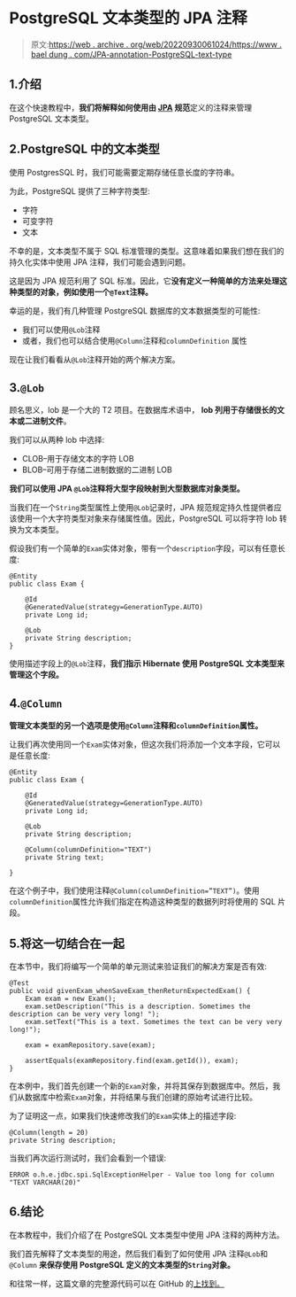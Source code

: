 # PostgreSQL 文本类型的 JPA 注释

> 原文:[https://web . archive . org/web/20220930061024/https://www . bael dung . com/JPA-annotation-PostgreSQL-text-type](https://web.archive.org/web/20220930061024/https://www.baeldung.com/jpa-annotation-postgresql-text-type)

## 1.介绍

在这个快速教程中，**我们将解释如何使用由 [JPA](/web/20221126105445/https://www.baeldung.com/the-persistence-layer-with-spring-and-jpa) 规范**定义的注释来管理 PostgreSQL 文本类型。

## 2.PostgreSQL 中的文本类型

使用 PostgresSQL 时，我们可能需要定期存储任意长度的字符串。

为此，PostgreSQL 提供了三种字符类型:

*   字符
*   可变字符
*   文本

不幸的是，文本类型不属于 SQL 标准管理的类型。这意味着如果我们想在我们的持久化实体中使用 JPA 注释，我们可能会遇到问题。

这是因为 JPA 规范利用了 SQL 标准。因此，它**没有定义一种简单的方法来处理这种类型的对象，例如使用一个`@Text`注释。**

幸运的是，我们有几种管理 PostgreSQL 数据库的文本数据类型的可能性:

*   我们可以使用`@Lob`注释
*   或者，我们也可以结合使用`@Column`注释和`columnDefinition` 属性

现在让我们看看从`@Lob`注释开始的两个解决方案。

## 3.`@Lob`

顾名思义，lob 是一个大的 T2 项目。在数据库术语中， **lob 列用于存储很长的文本或二进制文件**。

我们可以从两种 lob 中选择:

*   CLOB–用于存储文本的字符 LOB
*   BLOB–可用于存储二进制数据的二进制 LOB

**我们可以使用 JPA `@Lob`注释将大型字段映射到大型数据库对象类型。**

当我们在一个`String`类型属性上使用`@Lob`记录时，JPA 规范规定持久性提供者应该使用一个大字符类型对象来存储属性值。因此，PostgreSQL 可以将字符 lob 转换为文本类型。

假设我们有一个简单的`Exam`实体对象，带有一个`description`字段，可以有任意长度:

```
@Entity
public class Exam {

    @Id
    @GeneratedValue(strategy=GenerationType.AUTO)
    private Long id;

    @Lob
    private String description;
} 
```

使用描述字段上的`@Lob`注释，**我们指示 Hibernate 使用 PostgreSQL 文本类型来管理这个字段。**

## 4.`@Column`

**管理文本类型的另一个选项是使用`@Column`注释和`columnDefinition`属性。**

让我们再次使用同一个`Exam`实体对象，但这次我们将添加一个文本字段，它可以是任意长度:

```
@Entity
public class Exam {

    @Id
    @GeneratedValue(strategy=GenerationType.AUTO)
    private Long id;

    @Lob
    private String description;

    @Column(columnDefinition="TEXT")
    private String text;

}
```

在这个例子中，我们使用注释`@Column(columnDefinition=”TEXT”)`。使用`columnDefinition`属性允许我们指定在构造这种类型的数据列时将使用的 SQL 片段。

## 5.将这一切结合在一起

在本节中，我们将编写一个简单的单元测试来验证我们的解决方案是否有效:

```
@Test
public void givenExam_whenSaveExam_thenReturnExpectedExam() {
    Exam exam = new Exam();
    exam.setDescription("This is a description. Sometimes the description can be very very long! ");
    exam.setText("This is a text. Sometimes the text can be very very long!");

    exam = examRepository.save(exam);

    assertEquals(examRepository.find(exam.getId()), exam);
}
```

在本例中，我们首先创建一个新的`Exam`对象，并将其保存到数据库中。然后，我们从数据库中检索`Exam`对象，并将结果与我们创建的原始考试进行比较。

为了证明这一点，如果我们快速修改我们的`Exam`实体上的描述字段:

```
@Column(length = 20)
private String description; 
```

当我们再次运行测试时，我们会看到一个错误:

```
ERROR o.h.e.jdbc.spi.SqlExceptionHelper - Value too long for column "TEXT VARCHAR(20)"
```

## 6.结论

在本教程中，我们介绍了在 PostgreSQL 文本类型中使用 JPA 注释的两种方法。

我们首先解释了文本类型的用途，然后我们看到了如何使用 JPA 注释`@Lob`和`@Column` **来保存使用 PostgreSQL 定义的文本类型的`String`对象。**

和往常一样，这篇文章的完整源代码可以在 GitHub 的[上找到。](https://web.archive.org/web/20221126105445/https://github.com/eugenp/tutorials/tree/master/persistence-modules/java-jpa-2)